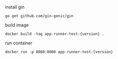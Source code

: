 install gin

```
go get github.com/gin-gonic/gin
```

build image
```
docker build -tag app-runner-test:{version} .
```

run container
```
docker run -p 8080:8080 app-runner-test:{version}
```
